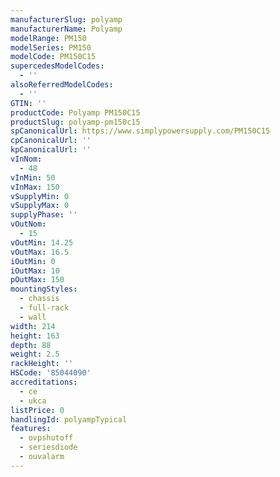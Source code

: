 ```yaml
---
manufacturerSlug: polyamp
manufacturerName: Polyamp
modelRange: PM150
modelSeries: PM150
modelCode: PM150C15
supercedesModelCodes:
  - ''
alsoReferredModelCodes:
  - ''
GTIN: ''
productCode: Polyamp PM150C15
productSlug: polyamp-pm150c15
spCanonicalUrl: https://www.simplypowersupply.com/PM150C15
cpCanonicalUrl: ''
kpCanonicalUrl: ''
vInNom:
  - 48
vInMin: 50
vInMax: 150
vSupplyMin: 0
vSupplyMax: 0
supplyPhase: ''
vOutNom:
  - 15
vOutMin: 14.25
vOutMax: 16.5
iOutMin: 0
iOutMax: 10
pOutMax: 150
mountingStyles:
  - chassis
  - full-rack
  - wall
width: 214
height: 163
depth: 88
weight: 2.5
rackHeight: ''
HSCode: '85044090'
accreditations:
  - ce
  - ukca
listPrice: 0
handlingId: polyampTypical
features:
  - ovpshutoff
  - seriesdiode
  - ouvalarm
---
```


